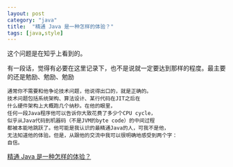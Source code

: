 ```yaml
---
layout: post
category: "java"
title:  "精通 Java 是一种怎样的体验？"
tags: [java,style]
---
```


这个问题是在知乎上看到的。

有一段话，觉得有必要在这里记录下，也不是说就一定要达到那样的程度。最主要的还是勉励、勉励、勉励

```
通常你不需要和他争论技术问题，他说得出口的，就是正确的。
技术问题包括系统架构、算法设计、某行代码在JIT之后在
什么硬件架构上大概跑几个纳秒。在他的眼里，
任何一段Java程序他可以告诉你大致花费了多少个CPU cycle，
似乎从Java代码到机器码（不是JVM的byte code）的中间过程
都被本能地跳跃了。他可能是我认识的最精通Java的人，可我不是他，
无法知道他的体验。但是，从跟他的交流中我可以很明确地感受到两个字：
自信。
```

[精通 Java 是一种怎样的体验？](http://www.zhihu.com/question/27341862)
